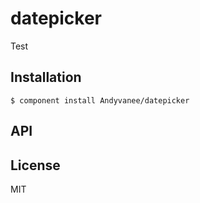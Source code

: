 
# datepicker

  Test

## Installation

    $ component install Andyvanee/datepicker

## API

   

## License

  MIT

